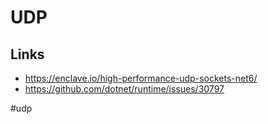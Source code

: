 # UDP

## Links

* https://enclave.io/high-performance-udp-sockets-net6/
* https://github.com/dotnet/runtime/issues/30797

#udp
